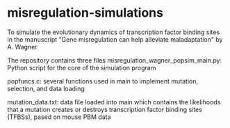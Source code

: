 # misregulation-simulations
To simulate the evolutionary dynamics of transcription factor binding sites in the manuscript 
"Gene misregulation can help alleviate maladaptation" by A. Wagner

The repository contains three files
misregulation_wagner_popsim_main.py: Python script for the core of the simulation program

popfuncs.c: several functions used in main to implement mutation, selection, and data loading

mutation_data.txt: data file loaded into main which contains the likelihoods that a mutation
creates or destroys transcription factor binding sites (TFBSs), pased on mouse PBM data 

